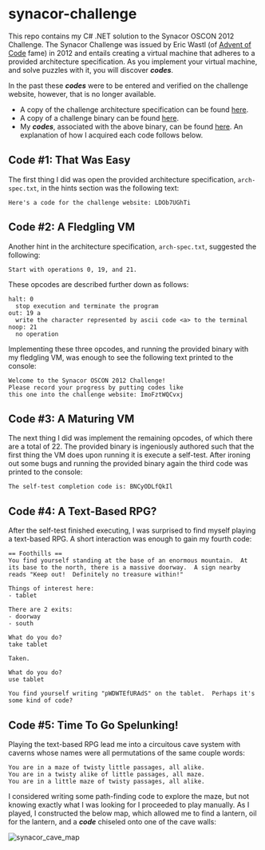 # synacor-challenge
This repo contains my C# .NET solution to the Synacor OSCON 2012 Challenge. The Synacor Challenge was issued by Eric Wastl (of [Advent of Code](https://adventofcode.com/) fame) in 2012 and entails creating a virtual machine that adheres to a provided architecture specification. As you implement your virtual machine, and solve puzzles with it, you will discover __*codes*__. 

In the past these __*codes*__ were to be entered and verified on the challenge website, however, that is no longer available.
* A copy of the challenge architecture specification can be found [here](https://github.com/tmbarker/synacor-challenge/blob/main/Synacor/Resources/arch-spec.txt).
* A copy of a challenge binary can be found [here](https://github.com/tmbarker/synacor-challenge/blob/main/Synacor/Resources/challenge.bin).
* My __*codes*__, associated with the above binary, can be found [here](https://github.com/tmbarker/synacor-challenge/blob/main/Synacor/codes.txt). An explanation of how I acquired each code follows below.

## Code #1: That Was Easy
The first thing I did was open the provided architecture specification, `arch-spec.txt`, in the hints section was the following text:
```
Here's a code for the challenge website: LDOb7UGhTi
```

## Code #2: A Fledgling VM
Another hint in the architecture specification, `arch-spec.txt`, suggested the following:
```
Start with operations 0, 19, and 21.
```
These opcodes are described further down as follows:
```
halt: 0 
  stop execution and terminate the program
out: 19 a
  write the character represented by ascii code <a> to the terminal
noop: 21
  no operation
```
Implementing these three opcodes, and running the provided binary with my fledgling VM, was enough to see the following text printed to the console:
```
Welcome to the Synacor OSCON 2012 Challenge!
Please record your progress by putting codes like
this one into the challenge website: ImoFztWQCvxj
```

## Code #3: A Maturing VM
The next thing I did was implement the remaining opcodes, of which there are a total of 22. The provided binary is ingeniously authored such that the first thing the VM does upon running it is execute a self-test. After ironing out some bugs and running the provided binary again the third code was printed to the console:
```self-test complete, all tests pass
The self-test completion code is: BNCyODLfQkIl
```

## Code #4: A Text-Based RPG?
After the self-test finished executing, I was surprised to find myself playing a text-based RPG. A short interaction was enough to gain my fourth code:
```
== Foothills ==
You find yourself standing at the base of an enormous mountain.  At its base to the north, there is a massive doorway.  A sign nearby reads "Keep out!  Definitely no treasure within!"

Things of interest here:
- tablet

There are 2 exits:
- doorway
- south

What do you do?
take tablet

Taken.

What do you do?
use tablet

You find yourself writing "pWDWTEfURAdS" on the tablet.  Perhaps it's some kind of code?
```

## Code #5: Time To Go Spelunking!
Playing the text-based RPG lead me into a circuitous cave system with caverns whose names were all permutations of the same couple words:
```
You are in a maze of twisty little passages, all alike.
You are in a twisty alike of little passages, all maze.
You are in a little maze of twisty passages, all alike.
```

I considered writing some path-finding code to explore the maze, but not knowing exactly what I was looking for I proceeded to play manually. As I played, I constructed the below map, which allowed me to find a lantern, oil for the lantern, and a __*code*__ chiseled onto one of the cave walls:

![synacor_cave_map](https://github.com/tmbarker/synacor-challenge/assets/50631648/5f153d6c-fdf7-4a95-ad0b-bd290dba3894)

